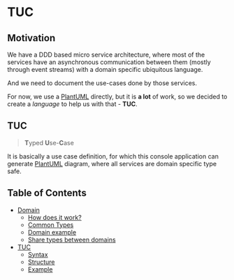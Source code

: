 TUC
===

## Motivation
We have a DDD based micro service architecture, where most of the services have an asynchronous communication between them (mostly through event streams) with a domain specific ubiquitous language.

And we need to document the use-cases done by those services.

For now, we use a [PlantUML](https://plantuml.com/) directly, but it is **a lot** of work, so we decided to create a *language* to help us with that - **TUC**.

## TUC
> **T**yped **U**se-**C**ase

It is basically a use case definition, for which this console application can generate [PlantUML](https://plantuml.com/) diagram, where all services are domain specific type safe.

## Table of Contents
- [Domain](/tuc-console/domain/)
    - [How does it work?](/tuc-console/domain/#how-does-it-work)
    - [Common Types](/tuc-console/domain/#common-types)
    - [Domain example](/tuc-console/domain/#domain-example)
    - [Share types between domains](/tuc-console/domain/#share-types-between-domains)
- [TUC](/tuc-console/tuc/)
    - [Syntax](/tuc-console/tuc/#syntax)
    - [Structure](/tuc-console/tuc/#structure)
    - [Example](/tuc-console/tuc/example.html)
